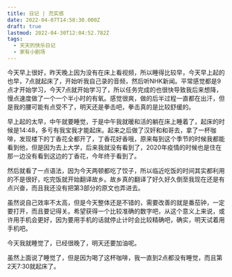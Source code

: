 ```yaml
---
title: 日记 | 充实感
date: 2022-04-07T14:58:30.000Z
draft: true
lastmod: 2022-04-30T12:04:52.782Z
tags:
  - 天天的快乐日记
  - 家有小剧场
---
```

今天早上很好，昨天晚上因为没有在床上看视频，所以睡得比较早，今天早上起的也早，7点就起床了，开始听我自己录的音频，然后听NHK新闻。平常感觉都是9点才开始学习，今天7点就开始学习了，所以任务完成的也很快导致我后来想降，慢点速度做了一个一个半小时的有氧。感觉很爽，做的后半过程一直都在出汗，但是我的腰可能有点受不了，明天还是拳击吧，拳击真的是比较舒缓的。

早上起的太早，中午就要睡觉，于是中午我就暖和活的躺在床上睡着了，起床的时候是14:48，多亏有我宝我才能起床。起来之后做了汉奸和和哥去，拿了一杯咖啡，发现楼下的丁香花全都开了，丁香花好香哦，原来每到这个季节的时候我都能看到他，但是因为去上大学，后来我就没有看到了，2020年疫情的时候也是住在那一边没有看到这边的丁香花，今年终于看到了。

然后就看了一点语法，因为今天两顿都吃了饺子，所以临近吃饭的时间其实都利用的不是很好，吃完饭就开始翻译故乡。故乡真的翻译了好久好久倒至我现在还是有点兴奋，而且我还没有把第3部分的原文也弄进去。

虽然说自己效率不太高，但是今天整体还是不错的，需要改善的就是番茄钟，一定要打开，而且要记得关。希望获得一个比较准确的数字吧，从这个意义上来说，或许用手机会更好，因为要用手机的话就停止计时会比较精确吧，确实，明天试着用手机吧。

今天我就睡觉了，已经很晚了，明天还要加油呢。

虽然上面说了睡觉了，但是因为喝了这杯咖啡，我一直到2点都没有睡觉，而且第2天7:30就起床了。